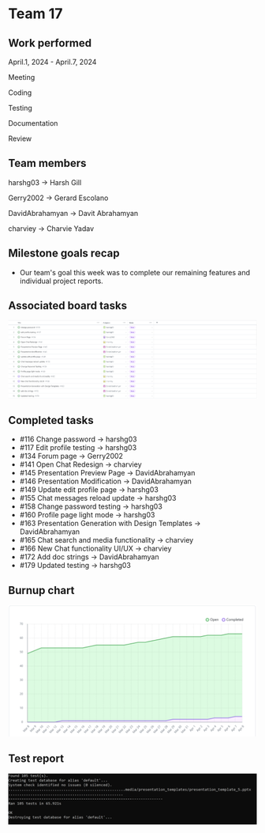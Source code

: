 
# Team 17

## Work performed

April.1, 2024 - April.7, 2024

Meeting

Coding

Testing

Documentation

Review

## Team members

harshg03 -> Harsh Gill

Gerry2002 -> Gerard Escolano

DavidAbrahamyan -> Davit Abrahamyan

charviey -> Charvie Yadav

## Milestone goals recap

- Our team's goal this week was to complete our remaining features and individual project reports.       

## Associated board tasks

![Screenshot](images/ProjectBoardScreenshotWeek25.png)

## Completed tasks
 
- #116 Change password -> harshg03 
- #117 Edit profile testing -> harshg03
- #134 Forum page -> Gerry2002
- #141 Open Chat Redesign -> charviey 
- #145 Presentation Preview Page -> DavidAbrahamyan 
- #146 Presentation Modification -> DavidAbrahamyan
- #149 Update edit profile page -> harshg03 
- #155 Chat messages reload update -> harshg03
- #158 Change password testing -> harshg03 
- #160 Profile page light mode -> harshg03
- #163 Presentation Generation with Design Templates -> DavidAbrahamyan 
- #165 Chat search and media functionality -> charviey
- #166 New Chat functionality UI/UX -> charviey
- #172 Add doc strings -> DavidAbrahamyan
- #179 Updated testing -> harshg03



## Burnup chart

![Screenshot](images/burnupchartweek25.png)

## Test report

![Screenshot](images/TestsPassingWeek25.png)
